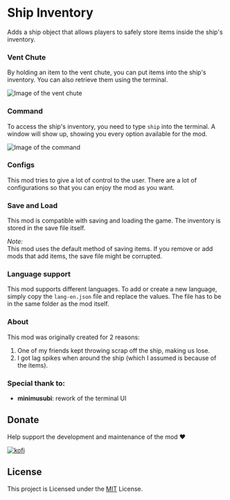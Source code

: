 # Ship Inventory
Adds a ship object that allows players to safely store items inside the ship's inventory.

### Vent Chute
By holding an item to the vent chute, you can put items into the ship's inventory. You can also retrieve them using the terminal.

![Image of the vent chute](https://raw.githubusercontent.com/WarperSan/ShipInventory/master/ThunderStore/Assets/vent_holding_apparatus.png)

### Command
To access the ship's inventory, you need to type `ship` into the terminal. A window will show up, showing you every option available for the mod.

![Image of the command](https://raw.githubusercontent.com/WarperSan/ShipInventory/master/ThunderStore/Assets/ship_command.png)

### Configs
This mod tries to give a lot of control to the user. There are a lot of configurations so that you can enjoy the mod as you want.

### Save and Load
This mod is compatible with saving and loading the game. The inventory is stored in the save file itself. 

*Note:*\
This mod uses the default method of saving items. If you remove or add mods that add items, the save file might be corrupted.

### Language support
This mod supports different languages. To add or create a new language, simply copy the `lang-en.json` file and replace the values. The file has to be in the same folder as the mod itself.

### About
This mod was originally created for 2 reasons:
1. One of my friends kept throwing scrap off the ship, making us lose.
2. I got lag spikes when around the ship (which I assumed is because of the items).

### Special thank to:
- **minimusubi**: rework of the terminal UI

## Donate

Help support the development and maintenance of the mod ❤️

[![kofi](https://img.shields.io/badge/kofi-%23F16061.svg?&style=for-the-badge&logo=ko-fi&logoColor=white)](https://ko-fi.com/warpersan)

## License

This project is Licensed under the [MIT](/LICENSE) License.
